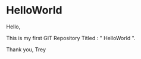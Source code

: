 # HelloWorld



Hello,


  This is my first GIT Repository Titled : " HelloWorld ".
  
  
 Thank you, 
 Trey

